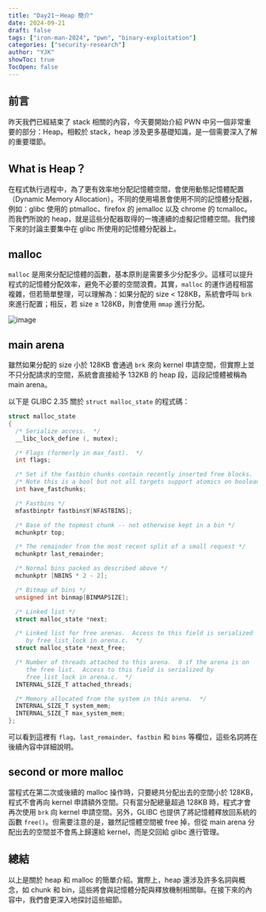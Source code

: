```yaml
---
title: "Day21－Heap 簡介"
date: 2024-09-21
draft: false
tags: ["iron-man-2024", "pwn", "binary-exploitation"]
categories: ["security-research"]
author: "YJK"
showToc: true
TocOpen: false
---
```



## 前言

昨天我們已經結束了 stack 相關的內容，今天要開始介紹 PWN 中另一個非常重要的部分：Heap。相較於 stack，heap 涉及更多基礎知識，是一個需要深入了解的重要環節。

## What is Heap？

在程式執行過程中，為了更有效率地分配記憶體空間，會使用動態記憶體配置（Dynamic Memory Allocation）。不同的使用場景會使用不同的記憶體分配器，例如：glibc 使用的 ptmalloc、firefox 的 jemalloc 以及 chrome 的 tcmalloc。而我們所說的 heap，就是這些分配器取得的一塊連續的虛擬記憶體空間。我們接下來的討論主要集中在 glibc 所使用的記憶體分配器上。

## malloc

`malloc` 是用來分配記憶體的函數，基本原則是需要多少分配多少。這樣可以提升程式的記憶體分配效率，避免不必要的空間浪費。其實，`malloc` 的運作過程相當複雜，但若簡單整理，可以理解為：如果分配的 size $<$ 128KB，系統會呼叫 `brk` 來進行配置；相反，若 size $\ge$ 128KB，則會使用 `mmap` 進行分配。

![image](/images/iron2024/day21_image1.png)

## main arena

雖然如果分配的 size 小於 128KB 會通過 `brk` 來向 kernel 申請空間，但實際上並不只分配請求的空間，系統會直接給予 132KB 的 heap 段，這段記憶體被稱為 main arena。

以下是 GLIBC 2.35 關於 `struct malloc_state` 的程式碼：

```c
struct malloc_state
{
  /* Serialize access.  */
  __libc_lock_define (, mutex);

  /* Flags (formerly in max_fast).  */
  int flags;

  /* Set if the fastbin chunks contain recently inserted free blocks.  */
  /* Note this is a bool but not all targets support atomics on booleans.  */
  int have_fastchunks;

  /* Fastbins */
  mfastbinptr fastbinsY[NFASTBINS];

  /* Base of the topmost chunk -- not otherwise kept in a bin */
  mchunkptr top;

  /* The remainder from the most recent split of a small request */
  mchunkptr last_remainder;

  /* Normal bins packed as described above */
  mchunkptr [NBINS * 2 - 2];

  /* Bitmap of bins */
  unsigned int binmap[BINMAPSIZE];

  /* Linked list */
  struct malloc_state *next;

  /* Linked list for free arenas.  Access to this field is serialized
     by free_list_lock in arena.c.  */
  struct malloc_state *next_free;

  /* Number of threads attached to this arena.  0 if the arena is on
     the free list.  Access to this field is serialized by
     free_list_lock in arena.c.  */
  INTERNAL_SIZE_T attached_threads;

  /* Memory allocated from the system in this arena.  */
  INTERNAL_SIZE_T system_mem;
  INTERNAL_SIZE_T max_system_mem;
};
```

可以看到這裡有 `flag`、`last_remainder`、`fastbin` 和 `bins` 等欄位，這些名詞將在後續內容中詳細說明。

## second or more malloc

當程式在第二次或後續的 malloc 操作時，只要總共分配出去的空間小於 128KB，程式不會再向 kernel 申請額外空間。只有當分配總量超過 128KB 時，程式才會再次使用 `brk` 向 kernel 申請空間。另外，GLIBC 也提供了將記憶體釋放回系統的函數 `free()`。但需要注意的是，雖然記憶體空間被 free 掉，但從 main arena 分配出去的空間並不會馬上歸還給 kernel，而是交回給 glibc 進行管理。

## 總結

以上是關於 heap 和 malloc 的簡單介紹。實際上，heap 還涉及許多名詞與概念，如 chunk 和 bin，這些將會與記憶體分配與釋放機制相關聯。在接下來的內容中，我們會更深入地探討這些細節。